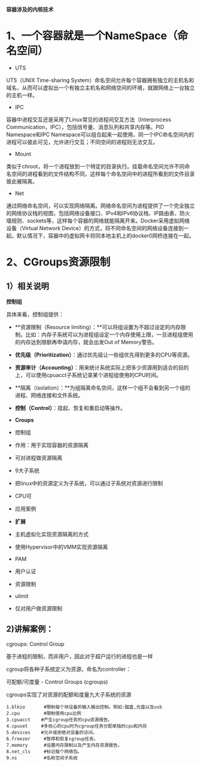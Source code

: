 **容器涉及的内核技术**

# 1、一个容器就是一个NameSpace（命名空间）

- UTS

UTS（UNIX Time-sharing System）命名空间允许每个容器拥有独立的主机名和域名，从而可以虚拟出一个有独立主机名和网络空间的环境，就跟网络上一台独立的主机一样。

- IPC

容器中进程交互还是采用了Linux常见的进程间交互方法（Interprocess Communication，IPC），包括信号量、消息队列和共享内存等。PID Namespace和IPC Namespace可以组合起来一起使用，同一个IPC命名空间内的进程可以彼此可见，允许进行交互；不同空间的进程则无法交互。

- Mount

类似于chroot，将一个进程放到一个特定的目录执行。挂载命名空间允许不同命名空间的进程看到的文件结构不同，这样每个命名空间中的进程所看到的文件目录彼此被隔离。

- Net

通过网络命名空间，可以实现网络隔离。网络命名空间为进程提供了一个完全独立的网络协议栈的视图，包括网络设备接口、IPv4和IPv6协议栈、IP路由表、防火墙规则、sockets等，这样每个容器的网络就能隔离开来。Docker采用虚拟网络设备（Virtual Network Device）的方式，将不同命名空间的网络设备连接到一起。默认情况下，容器中的虚拟网卡将同本地主机上的docker0网桥连接在一起。

# 2、CGroups资源限制

## **1）相关说明**

**控制组**

具体来看，控制组提供：

- **资源限制（Resource limiting）：**可以将组设置为不超过设定的内存限制。比如：内存子系统可以为进程组设定一个内存使用上限，一旦进程组使用的内存达到限额再申请内存，就会出发Out of Memory警告。

- **优先级（Prioritization）**：通过优先级让一些组优先得到更多的CPU等资源。

- **资源审计（Accounting）**：用来统计系统实际上把多少资源用到适合的目的上，可以使用cpuacct子系统记录某个进程组使用的CPU时间。

- **隔离（isolation）：**为组隔离命名空间，这样一个组不会看到另一个组的进程、网络连接和文件系统。

- **控制（Control）**：挂起、恢复和重启动等操作。

- **Croups**

- 控制组

- 作用：用于实现容器的资源隔离

- 可对进程做资源隔离

- 9大子系统

- 把linux中的资源定义为子系统，可以通过子系统对资源进行限制

- CPU可

- 应用案例

- **扩展**

- 主机虚拟化实现资源隔离的方式

- 使用Hypervisor中的VMM实现资源隔离

- PAM

- 用户认证

- 资源限制

- ulimit

- 仅对用户做资源限制

## 2)讲解案例：

cgroups: Control Group

基于进程的限制，而非用户，因此对于超户运行的进程也是一样

cgroup将各种子系统定义为资源，命名为controller：

可配额/可度量 - Control Groups (cgroups)

cgroups实现了对资源的配额和度量九大子系统的资源

```
1.blkio       #限制每个块设备的输入输出控制。例如:磁盘,光盘以及usb
2.cpu         #限制使用cpu比例
3.cpuacct    #产生cgroup任务的cpu资源报告。
4.cpuset     #多核心的cpu时为cgroup任务分配单独的cpu和内存
5.devices    #允许或拒绝对设备的访问。
6.freezer     #暂停和恢复cgroup任务。
7.memory      #设置内存限制以及产生内存资源报告。
8.net_cls     #标记每个网络包。
9.ns          #名称空间子系统
```